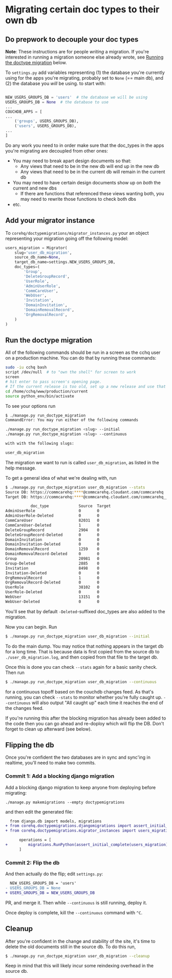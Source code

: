 # Migrating certain doc types to their own db

## Do prepwork to decouple your doc types

**Note**: These instructions are for people *writing* a migration.
If you're interested in running a migration someone else already wrote,
see [Running the doctype migration](#run-the-doctype-migration) below.

To `settings.py` add variables representing
(1) the database you're currently using for the apps you're migrating, probably set to `None` (== main db),
and (2) the database you _will_ be using.
to start with:

```python

NEW_USERS_GROUPS_DB = 'users'  # the database we will be using
USERS_GROUPS_DB = None  # the database to use
...
COUCHDB_APPS = [
...
    ('groups', USERS_GROUPS_DB),
    ('users', USERS_GROUPS_DB),
...
]
```

Do any work you need to in order make sure that the doc_types in the apps you're migrating are decoupled
from other ones:
- You may need to break apart design documents so that:
  - Any views that need to be in the new db will end up in the new db
  - Any views that need to be in the current db will remain in the current db
- You may need to have certain design documents show up on *both* the current and new dbs
  - If there are functions that referenced these views wanting both,
    you may need to rewrite those functions to check both dbs
- etc.


## Add your migrator instance

To `corehq/doctypemigrations/migrator_instances.py` your an object representing your migration
going off the following model:

```python
users_migration = Migrator(
    slug='user_db_migration',
    source_db_name=None,
    target_db_name=settings.NEW_USERS_GROUPS_DB,
    doc_types=(
        'Group',
        'DeleteGroupRecord',
        'UserRole',
        'AdminUserRole',
        'CommCareUser',
        'WebUser',
        'Invitation',
        'DomainInvitation',
        'DomainRemovalRecord',
        'OrgRemovalRecord',
    )
)
```

## Run the doctype migration

All of the following commands should be run in a screen as the cchq user on a production machine. You can do that by running these commands:

```bash
sudo -iu cchq bash
script /dev/null  # to "own the shell" for screen to work
screen
# hit enter to pass screen's opening page.
# If the current release is too old, set up a new release and use that instead
cd /home/cchq/www/production/current
source python_env/bin/activate
```

To see your options run

```bash
$ ./manage.py run_doctype_migration
CommandError: You may run either of the following commands

./manage.py run_doctype_migration <slug> --initial
./manage.py run_doctype_migration <slug> --continuous

with with the following slugs:

user_db_migration

```

The migration we want to run is called `user_db_migration`, as listed in the help message.

To get a general idea of what we're dealing with, run

```bash
$ ./manage.py run_doctype_migration user_db_migration --stats
Source DB: https://commcarehq:****@commcarehq.cloudant.com/commcarehq
Target DB: https://commcarehq:****@commcarehq.cloudant.com/commcarehq__users

           doc_type             Source  Target
AdminUserRole                   0       0
AdminUserRole-Deleted           0       0
CommCareUser                    82031   0
CommCareUser-Deleted            1       0
DeleteGroupRecord               2904    0
DeleteGroupRecord-Deleted       0       0
DomainInvitation                0       0
DomainInvitation-Deleted        0       0
DomainRemovalRecord             1259    0
DomainRemovalRecord-Deleted     0       0
Group                           20981   0
Group-Deleted                   2885    0
Invitation                      8498    0
Invitation-Deleted              0       0
OrgRemovalRecord                1       0
OrgRemovalRecord-Deleted        0       0
UserRole                        38102   0
UserRole-Deleted                0       0
WebUser                         13151   0
WebUser-Deleted                 0       0
```

You'll see that by default `-Deleted`-suffixed doc_types are also added to the migration.

Now you can begin. Run

```bash
$ ./manage.py run_doctype_migration user_db_migration --initial
```

To do the main dump. You may notice that nothing appears in the target db for a long time.
That is because data is first copied from the source db to `./user_db_migration.log`, and then copied from that file
to the target db.

Once this is done you can check `--stats` again for a basic sanity check. Then run

```bash
$ ./manage.py run_doctype_migration user_db_migration --continuous
```

for a continuous topoff based on the couchdb changes feed.
As that's running, you can check `--stats` to monitor whether you're fully caught up.
`--continuous` will also output "All caught up" each time it reaches the end of the changes feed.

If you're running this after the blocking migration has already been added to the code then you can go ahead and re-doploy which will flip the DB. Don't forget to clean up afterward (see below).


## Flipping the db

Once you're confident the two databases are in sync and sync'ing in realtime, you'll need to make two commits.

### Commit 1: Add a blocking django migration
Add a blocking django migration to keep anyone from deploying before migrating:

```
./manage.py makemigrations --empty doctypemigrations
```

and then edit the generated file:

```diff
  from django.db import models, migrations
+ from corehq.doctypemigrations.djangomigrations import assert_initial_complete
+ from corehq.doctypemigrations.migrator_instances import users_migration

      operations = [
+         migrations.RunPython(assert_initial_complete(users_migration))
      ]
```

### Commit 2: Flip the db
And then actually do the flip; edit `settings.py`:

```diff
  NEW_USERS_GROUPS_DB = 'users'
- USERS_GROUPS_DB = None
+ USERS_GROUPS_DB = NEW_USERS_GROUPS_DB
```

PR, and merge it. Then while `--continuous` is still running, deploy it.

Once deploy is complete, kill the `--continuous` command with `^C`.

## Cleanup

After you're confident in the change and stability of the site,
it's time to delete the old documents still in the source db. To do this run,

```bash
$ ./manage.py run_doctype_migration user_db_migration --cleanup
```

Keep in mind that this will likely incur some reindexing overhead in the source db.
